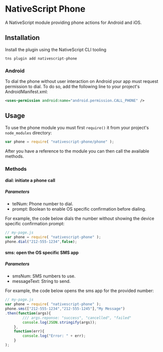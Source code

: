 # NativeScript Phone

A NativeScript module providing phone actions for Android and iOS.

## Installation

Install the plugin using the NativeScript CLI tooling

```
tns plugin add nativescript-phone
```

### Android

To dial the phone without user interaction on Android your app must request permission to dial. To do so, add the following line to your project's AndroidManifest.xml:

```xml
<uses-permission android:name="android.permission.CALL_PHONE" />
```

## Usage

To use the phone module you must first `require()` it from your project's `node_modules` directory:

```js
var phone = require( "nativescript-phone/phone" );
```

After you have a reference to the module you can then call the available methods.

### Methods
#### dial: initiate a phone call
##### Parameters
* telNum: Phone number to dial.
* prompt: Boolean to enable OS specific confirmation before dialing.

For example, the code below dials the number without showing the device specific confirmation prompt:

```js
// my-page.js
var phone = require( "nativescript-phone" );
phone.dial("212-555-1234",false);
```
#### sms: open the OS specific SMS app
##### Parameters
* smsNum: SMS numbers to use.
* messageText: String to send.

For example, the code below opens the sms app for the provided number:

```js
// my-page.js
var phone = require( "nativescript-phone" );
phone.sms(["212-555-1234","212-555-1245"],"My Message")
.then(function(args){
        /// args.reponse: "success", "cancelled", "failed"
        console.log(JSON.stringify(args));
    },
    function(err){
        console.log("Error: " + err);
    }
);
```
